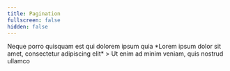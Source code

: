 ```yaml
---
title: Pagination
fullscreen: false
hidden: false
---
```

<Columns layout="auto">
  <Column>
    Neque porro quisquam est qui dolorem ipsum quia
  </Column>

  <Column>
    *Lorem ipsum dolor sit amet, consectetur adipiscing elit*
  </Column>

  <Column>
    > Ut enim ad minim veniam, quis nostrud ullamco
  </Column>
</Columns>